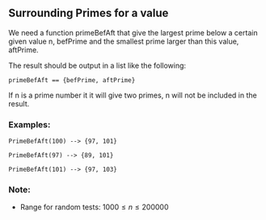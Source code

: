 ## Surrounding Primes for a value

We need a function primeBefAft that give the largest prime below a certain given value n, befPrime and the smallest prime larger than this value, aftPrime.  

The result should be output in a list like the following:

    primeBefAft == {befPrime, aftPrime}

If n is a prime number it it will give two primes, n will not be included in the result.

### Examples:
    PrimeBefAft(100) --> {97, 101}
    
    PrimeBefAft(97) --> {89, 101}
    
    PrimeBefAft(101) --> {97, 103}

### Note:
* Range for random tests: $1000 \le n \le 200000$